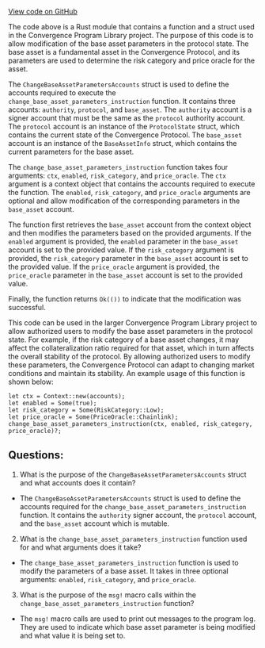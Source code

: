 [View code on GitHub](https://github.com/convergence-rfq/convergence-program-library/rfq/program/src/instructions/protocol/change_base_asset_parameters.rs)

The code above is a Rust module that contains a function and a struct used in the Convergence Program Library project. The purpose of this code is to allow modification of the base asset parameters in the protocol state. The base asset is a fundamental asset in the Convergence Protocol, and its parameters are used to determine the risk category and price oracle for the asset.

The `ChangeBaseAssetParametersAccounts` struct is used to define the accounts required to execute the `change_base_asset_parameters_instruction` function. It contains three accounts: `authority`, `protocol`, and `base_asset`. The `authority` account is a signer account that must be the same as the `protocol` authority account. The `protocol` account is an instance of the `ProtocolState` struct, which contains the current state of the Convergence Protocol. The `base_asset` account is an instance of the `BaseAssetInfo` struct, which contains the current parameters for the base asset.

The `change_base_asset_parameters_instruction` function takes four arguments: `ctx`, `enabled`, `risk_category`, and `price_oracle`. The `ctx` argument is a context object that contains the accounts required to execute the function. The `enabled`, `risk_category`, and `price_oracle` arguments are optional and allow modification of the corresponding parameters in the `base_asset` account.

The function first retrieves the `base_asset` account from the context object and then modifies the parameters based on the provided arguments. If the `enabled` argument is provided, the `enabled` parameter in the `base_asset` account is set to the provided value. If the `risk_category` argument is provided, the `risk_category` parameter in the `base_asset` account is set to the provided value. If the `price_oracle` argument is provided, the `price_oracle` parameter in the `base_asset` account is set to the provided value.

Finally, the function returns `Ok(())` to indicate that the modification was successful.

This code can be used in the larger Convergence Program Library project to allow authorized users to modify the base asset parameters in the protocol state. For example, if the risk category of a base asset changes, it may affect the collateralization ratio required for that asset, which in turn affects the overall stability of the protocol. By allowing authorized users to modify these parameters, the Convergence Protocol can adapt to changing market conditions and maintain its stability. An example usage of this function is shown below:

```
let ctx = Context::new(accounts);
let enabled = Some(true);
let risk_category = Some(RiskCategory::Low);
let price_oracle = Some(PriceOracle::Chainlink);
change_base_asset_parameters_instruction(ctx, enabled, risk_category, price_oracle)?;
```
## Questions: 
 1. What is the purpose of the `ChangeBaseAssetParametersAccounts` struct and what accounts does it contain?
- The `ChangeBaseAssetParametersAccounts` struct is used to define the accounts required for the `change_base_asset_parameters_instruction` function. It contains the `authority` signer account, the `protocol` account, and the `base_asset` account which is mutable.

2. What is the `change_base_asset_parameters_instruction` function used for and what arguments does it take?
- The `change_base_asset_parameters_instruction` function is used to modify the parameters of a base asset. It takes in three optional arguments: `enabled`, `risk_category`, and `price_oracle`.

3. What is the purpose of the `msg!` macro calls within the `change_base_asset_parameters_instruction` function?
- The `msg!` macro calls are used to print out messages to the program log. They are used to indicate which base asset parameter is being modified and what value it is being set to.